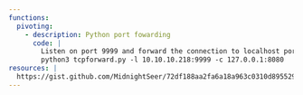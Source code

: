 ```yaml
---
functions:
  pivoting:
    - description: Python port fowarding
      code: |
        Listen on port 9999 and forward the connection to localhost port 8080
        python3 tcpforward.py -l 10.10.10.218:9999 -c 127.0.0.1:8080
resources: |
  https://gist.github.com/MidnightSeer/72df188aa2fa6a18a963c0310d895529#file-tcpforward-py
---
```

